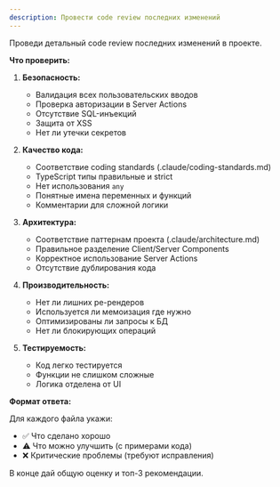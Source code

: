 ```yaml
---
description: Провести code review последних изменений
---
```


Проведи детальный code review последних изменений в проекте.

**Что проверить:**

1. **Безопасность:**
   - Валидация всех пользовательских вводов
   - Проверка авторизации в Server Actions
   - Отсутствие SQL-инъекций
   - Защита от XSS
   - Нет ли утечки секретов

2. **Качество кода:**
   - Соответствие coding standards (.claude/coding-standards.md)
   - TypeScript типы правильные и strict
   - Нет использования `any`
   - Понятные имена переменных и функций
   - Комментарии для сложной логики

3. **Архитектура:**
   - Соответствие паттернам проекта (.claude/architecture.md)
   - Правильное разделение Client/Server Components
   - Корректное использование Server Actions
   - Отсутствие дублирования кода

4. **Производительность:**
   - Нет ли лишних ре-рендеров
   - Используется ли мемоизация где нужно
   - Оптимизированы ли запросы к БД
   - Нет ли блокирующих операций

5. **Тестируемость:**
   - Код легко тестируется
   - Функции не слишком сложные
   - Логика отделена от UI

**Формат ответа:**

Для каждого файла укажи:
- ✅ Что сделано хорошо
- ⚠️ Что можно улучшить (с примерами кода)
- ❌ Критические проблемы (требуют исправления)

В конце дай общую оценку и топ-3 рекомендации.
